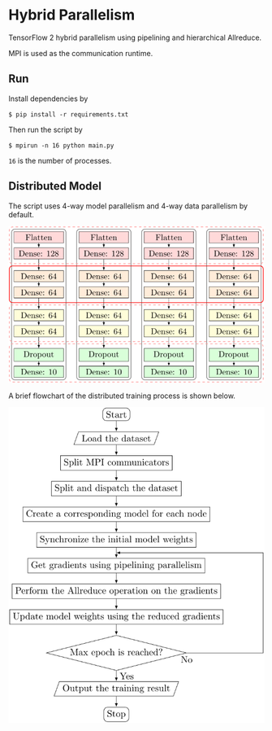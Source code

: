 # Hybrid Parallelism

TensorFlow 2 hybrid parallelism using pipelining and hierarchical Allreduce.

MPI is used as the communication runtime.

## Run

Install dependencies by

```
$ pip install -r requirements.txt
```

Then run the script by

```
$ mpirun -n 16 python main.py
```

`16` is the number of processes.

## Distributed Model

The script uses 4-way model parallelism and 4-way data parallelism by default.

![model structure](https://raw.githubusercontent.com/AlumiK/images/main/hybrid-parallelism/model_structure.svg)

A brief flowchart of the distributed training process is shown below.

![flowchart](https://raw.githubusercontent.com/AlumiK/images/main/hybrid-parallelism/flowchart.svg)
